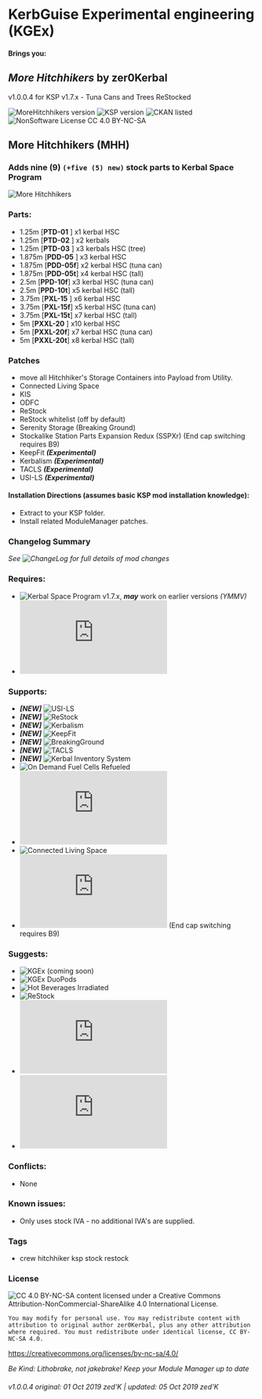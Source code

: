 <!-- Readme.md v1.0.0.4
MoreHitchhikers (MHH)
created: 02 Oct 19
updated: 05 Oct 19 -->

<!-- Download on SpaceDock or Github or Curseforge. Also available on CKAN. -->

# KerbGuise Experimental engineering (KGEx)
#### Brings you:
## *More Hitchhikers* by zer0Kerbal
v1.0.0.4 for KSP v1.7.x - Tuna Cans and Trees ReStocked

![MoreHitchhikers version](https://img.shields.io/badge/MOD%20version-1.0.0.4-orange.svg?style=flat-square)
![KSP version](https://img.shields.io/badge/KSP%20version-1.7.x-66ccff.svg?style=flat-square)
![CKAN listed](https://img.shields.io/badge/CKAN-Indexed-brightgreen.svg)
![NonSoftware License CC 4.0 BY-NC-SA](https://img.shields.io/badge/NonSoftwareLicense-CC--4.0--BY--SA-lightgrey)

## More Hitchhikers (MHH)
### Adds nine (9) `(+five (5) new)` stock parts to Kerbal Space Program

![More Hitchhikers](https://i.postimg.cc/Vs3rb8wH/Heroshot-3-labels.png)

### Parts:
 + 1.25m [**PTD-01** ] x1 kerbal HSC
 + 1.25m [**PTD-02** ] x2 kerbals
 + 1.25m [**PTD-03** ] x3 kerbals HSC (tree)
 + 1.875m [**PDD-05** ] x3 kerbal HSC
 + 1.875m [**PDD-05f**] x2 kerbal HSC (tuna can)
 + 1.875m [**PDD-05t**] x4 kerbal HSC (tall)
 + 2.5m [**PPD-10f**] x3 kerbal HSC (tuna can)
 + 2.5m [**PPD-10t**] x5 kerbal HSC (tall)
 + 3.75m [**PXL-15** ] x6 kerbal HSC
 + 3.75m [**PXL-15f**] x5 kerbal HSC (tuna can)
 + 3.75m [**PXL-15t**] x7 kerbal HSC (tall)
 + 5m [**PXXL-20** ] x10 kerbal HSC
 + 5m [**PXXL-20f**] x7 kerbal HSC (tuna can)
 + 5m [**PXXL-20t**] x8 kerbal HSC (tall)

### Patches
+ move all Hitchhiker's Storage Containers into Payload from Utility.
+ Connected Living Space
+ KIS
+ ODFC
+ ReStock
+ ReStock whitelist (off by default)
+ Serenity Storage (Breaking Ground)
+ Stockalike Station Parts Expansion Redux (SSPXr) (End cap switching requires B9)
+ KeepFit ***(Experimental)***
+ Kerbalism ***(Experimental)***
+ TACLS ***(Experimental)***
+ USI-LS ***(Experimental)***

#### Installation Directions (assumes basic KSP mod installation knowledge):
- Extract to your KSP folder.
- Install related ModuleManager patches.

### Changelog Summary
*See ![ChangeLog](https://github.com/zer0Kerbal/KGRx/MoreHitchhikers/Changelog.cfg) for full details of mod changes*

### Requires:
 * ![Kerbal Space Program](https://kerbalspaceprogram.com) v1.7.x, ***may*** work on earlier versions *(YMMV)*
 * ![ModuleManager](http://forum.kerbalspaceprogram.com/index.php?/topic/50533-*)

### Supports:
 * ***[NEW]*** ![USI-LS](https://github.com/UmbraSpaceIndustries/USI-LS)
 * ***[NEW]*** ![ReStock](https://github.com/PorktoberRevolution/ReStocked)
 * ***[NEW]*** ![Kerbalism](https://github.com/Kerbalism/Kerbalism)
 * ***[NEW]*** ![KeepFit]()
 * ***[NEW]*** ![BreakingGround]()
 * ***[NEW]*** ![TACLS]()
 * ***[NEW]*** ![Kerbal Inventory System]()
 * ![On Demand Fuel Cells Refueled](https://github.com/zer0Kerbal/ODFCr)
 * ![Kerbal Change Log](https://forum.kerbalspaceprogram.com/index.php?/topic/179207-*)
 * ![Connected Living Space](https://github.com/codepoetpbowden/ConnectedLivingSpace)
 * ![Stockalike Station Parts Expansion Redux (SSPXr)](https://forum.kerbalspaceprogram.com/index.php?/topic/170211-*)  (End cap switching requires B9)

 ### Suggests:
  * ![KGEx (coming soon)](https://github.com/zer0Kerbal/KGEx)
  * ![KGEx DuoPods](https://github.com/zer0Kerbal/KGEx/DuoPods)
  * ![Hot Beverages Irradiated](https://github.com/zer0Kerbal/HotBeverageIrradiated)
  * ![ReStock](https://github.com/PorktoberRevolution/ReStocked)
  * ![Stockalike Station Parts Expansion Redux (SSPXr)](https://forum.kerbalspaceprogram.com/index.php?/topic/170211-*)
  * ![B9 Part Switch](http://forum.kerbalspaceprogram.com/index.php?showtopic=140541-*)

### Conflicts:
 * None

### Known issues:
 * Only uses stock IVA - no additional IVA's are supplied.

### Tags
 * crew hitchhiker ksp stock restock

### License
![[CC 4.0 BY-NC-SA](https://creativecommons.org/licenses/by-nc-sa/4.0/)](https://i.creativecommons.org/l/by-nc-sa/4.0/88x31.png "CC 4.0 BY-NC-SA")
content licensed under a Creative Commons Attribution-NonCommercial-ShareAlike 4.0 International License.

`You may modify for personal use. You may redistribute content with attribution to original author zer0Kerbal, plus any other attribution where required. You must redistribute under identical license, CC BY-NC-SA 4.0.`

https://creativecommons.org/licenses/by-nc-sa/4.0/

 *Be Kind: Lithobrake, not jakebrake! Keep your Module Manager up to date*

 ###### v1.0.0.4 original: 01 Oct 2019 zed'K | updated: 05 Oct 2019 zed'K
<!--
CC BY-NC-SA-4.0
zer0Kerbal-->
